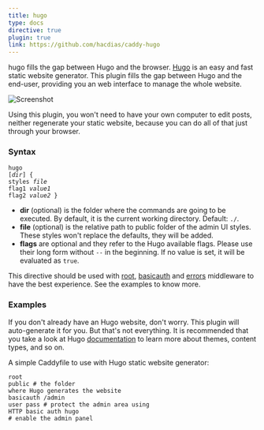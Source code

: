 ```yaml
---
title: hugo
type: docs
directive: true
plugin: true
link: https://github.com/hacdias/caddy-hugo
---
```


hugo fills the gap between Hugo and the browser. [Hugo](http://gohugo.io/) is an easy and fast static website generator. This plugin fills the gap between Hugo and the end-user, providing you an web interface to manage the whole website.

![Screenshot](/resources/images/middleware/hugo.png)

Using this plugin, you won't need to have your own computer to edit posts, neither regenerate your static website, because you can do all of that just through your browser.

### Syntax

<code class="block"><span class="hl-directive">hugo</span> <span class="hl-arg">[<i>dir</i>]</span> {
    <span class="hl-subdirective">styles</span> <i>file</i>
    <span class="hl-subdirective">flag1</span>   <i>value1</i>
    <span class="hl-subdirective">flag2</span>   <i>value2</i>
}</code>

* **dir** (optional) is the folder where the commands are going to be executed. By default, it is the current working directory. Default: `./`.
* **file** (optional) is the relative path to public folder of the admin UI styles. These styles won't replace the defaults, they will be added.
* **flags** are optional and they refer to the Hugo available flags. Please use their long form without `--` in the beginning. If no value is set, it will be evaluated as `true`.

This directive should be used with [root](/docs/root), [basicauth](/docs/basicauth) and [errors](/docs/errors) middleware to have the best experience. See the examples to know more.

### Examples

If you don't already have an Hugo website, don't worry. This plugin will auto-generate it for you. But that's not everything. It is recommended that you take a look at Hugo [documentation](http://gohugo.io/themes/overview/) to learn more about themes, content types, and so on.

A simple Caddyfile to use with Hugo static website generator:

<code class="block"><span class="hl-directive">root</span>      <span class="hl-arg">public</span>           <span class="hl-comment"># the folder where Hugo generates the website</span>
<span class="hl-directive">basicauth</span> <span class="hl-arg">/admin user pass</span> <span class="hl-comment"># protect the admin area using HTTP basic auth</span>
<span class="hl-directive">hugo</span>                       <span class="hl-comment"># enable the admin panel</span></code>
